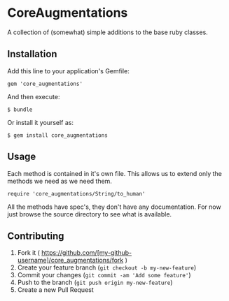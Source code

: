 # CoreAugmentations

A collection of (somewhat) simple additions to the base ruby classes.

## Installation

Add this line to your application's Gemfile:

    gem 'core_augmentations'

And then execute:

    $ bundle

Or install it yourself as:

    $ gem install core_augmentations

## Usage

Each method is contained in it's own file.  This allows us to extend only the methods we need as we need them.

`require 'core_augmentations/String/to_human'`

All the methods have spec's, they don't have any documentation.  For now just browse the source directory to see
what is available.

## Contributing

1. Fork it ( https://github.com/[my-github-username]/core_augmentations/fork )
2. Create your feature branch (`git checkout -b my-new-feature`)
3. Commit your changes (`git commit -am 'Add some feature'`)
4. Push to the branch (`git push origin my-new-feature`)
5. Create a new Pull Request

